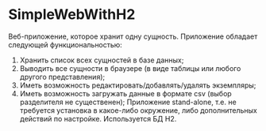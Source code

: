 # SimpleWebWithH2
Веб-приложение, которое хранит одну сущность.
Приложение обладает следующей функциональностью:
1. Хранить список всех сущностей в базе данных;
2. Выводить все сущности в браузере (в виде таблицы или любого другого
представления);
3. Иметь возможность редактировать/добавлять/удалять экземпляры;
4. Иметь возможность загружать данные в формате csv (выбор разделителя не
существенен);
Приложение stand-alone, т.е. не требуется установка в какое-либо
окружение, либо дополнительных действий по настройке. Используется БД H2.
